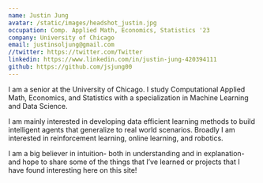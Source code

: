 ```yaml
---
name: Justin Jung
avatar: /static/images/headshot_justin.jpg
occupation: Comp. Applied Math, Economics, Statistics '23
company: University of Chicago
email: justinsoljung@gmail.com
//twitter: https://twitter.com/Twitter
linkedin: https://www.linkedin.com/in/justin-jung-420394111
github: https://github.com/jsjung00
---
```


I am a senior at the University of Chicago. I study Computational Applied Math, Economics, and Statistics with a specialization in Machine Learning and Data Science.

I am mainly interested in developing data efficient learning methods to build intelligent agents that generalize to real world scenarios. Broadly I am interested in reinforcement learning, online learning, and robotics.

I am a big believer in intuition- both in understanding and in explanation- and hope to share some of the things that I’ve learned or projects that I have found interesting here on this site!
